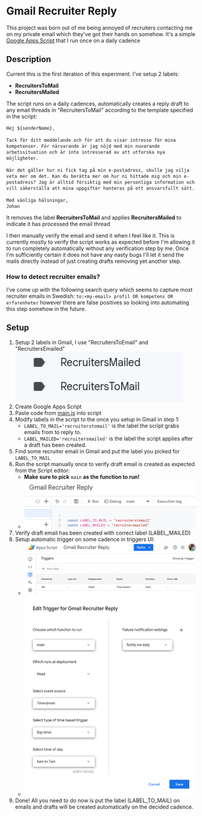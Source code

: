 # Gmail Recruiter Reply

This project was born out of me being annoyed of recruiters contacting 
me on my private email which they've got their hands on somehow. 
It's a simple [Google Apps Script](https://developers.google.com/apps-script) 
that I run once on a daily cadence

## Description
Current this is the first iteration of this experiment. I've setup 2 labels:
* **RecruitersToMail**
* **RecruitersMailed**

The script runs on a daily cadences, automatically creates a reply draft to any email threads in "RecruitersToMail"
according to the template specified in the script:

```
Hej ${senderName},

Tack för ditt meddelande och för att du visar intresse för mina kompetenser. För närvarande är jag nöjd med min nuvarande arbetssituation och är inte intresserad av att utforska nya möjligheter.

När det gäller hur ni fick tag på min e-postadress, skulle jag vilja veta mer om det. Kan du berätta mer om hur ni hittade mig och min e-postadress? Jag är alltid försiktig med min personliga information och vill säkerställa att mina uppgifter hanteras på ett ansvarsfullt sätt.

Med vänliga hälsningar,
Johan
``` 
It removes the label **RecruitersToMail** and applies **RecruitersMailed** to indicate 
it has processed the email thread

I then manually verify the email and send it when I feel like it. This is currently mostly
to verify the script works as expected before I'm allowing it to run completely automatically without any
verification step by me. Once I'm sufficiently certain it does not have any nasty bugs I'll let it send the mails 
directly instead of just creating drafts removing yet another step.

### How to detect recruiter emails?
I've come up with the following search query which 
seems to capture most recruiter emails in Swedish:
`to:<my-email> profil OR kompetens OR erfarenheter`
however there are false positives so looking into automating this step somehow in the future.

## Setup
1. Setup 2 labels in Gmail, I use "RecruitersToEmail" and "RecruitersEmailed" 
![img.png](docs/images/labels.png)
2. Create Google Apps Script
3. Paste code from [main.js](src/main.js) into script
4. Modify labels in the script to the once you setup in Gmail in step 1:
   * `LABEL_TO_MAIL='recruiterstomail'` is the label the script grabs emails from to reply to.
   * `LABEL_MAILED='recruitersmailed'` is the label the script applies after a draft has been created.
5. Find some recruiter email in Gmail and put the label you picked for `LABEL_TO_MAIL` 
6. Run the script manually once to verify draft email is created as expected from the Script editor:
   * **Make sure to pick** `main` **as the function to run!**
   * ![img.png](docs/images/run.png)
7. Verify draft email has been created with correct label (LABEL_MAILED)
8. Setup automatic trigger on some cadence in triggers UI:
   * ![img.png](docs/images/trigger-1.png)
   * ![img.png](docs/images/trigger-2.png)
9. Done! All you need to do now is put the label (LABEL_TO_MAIL) 
on emails and drafts will be created automatically on the decided cadence.
